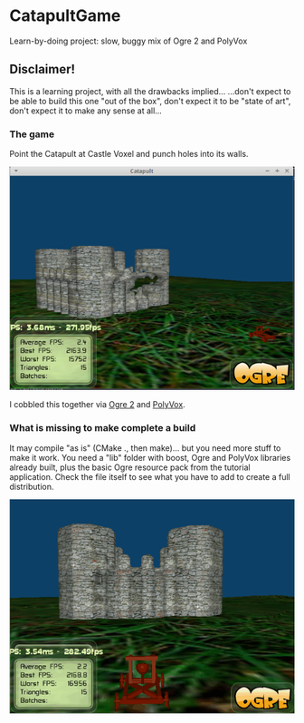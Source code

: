 # CatapultGame
Learn-by-doing project: slow, buggy mix of Ogre 2 and PolyVox

## Disclaimer!
This is a learning project, with all the drawbacks implied...
...don't expect to be able to build this one "out of the box", don't expect it to be "state of art", don't expect it to make any sense at all...

### The game
Point the Catapult at Castle Voxel and punch holes into its walls.

![Gameplay image](https://github.com/stefanos-86/CatapultGame/blob/master/Screenshot.png "Looks like this")

I cobbled this together via [Ogre 2](http://www.ogre3d.org/tikiwiki/tiki-index.php?page=Main+Page+V2) and [PolyVox](http://www.volumesoffun.com/).

### What is missing to make complete a build
It may compile "as is" (CMake ., then make)... but you need more stuff to make it work.
You need a "lib" folder with boost, Ogre and PolyVox libraries already built, plus the basic Ogre resource pack from the tutorial application.
Check the file itself to see what you have to add to create a full distribution.


![Animation](https://github.com/stefanos-86/CatapultGame/blob/master/theMovie.gif "Animation to show the game")

